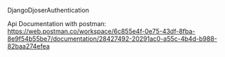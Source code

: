 DjangoDjoserAuthentication

Api Documentation with postman:
https://web.postman.co/workspace/6c855e4f-0e75-43df-8fba-8e9f54b55be7/documentation/28427492-20291ac0-a55c-4b4d-b988-82baa274efea
